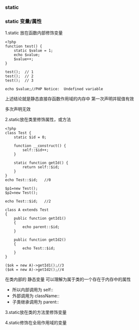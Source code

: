 ### static

### static 变量/属性
1.static 放在函数内部修饰变量
```
<?php
function test() {
    static $value = 1;
    echo $value;
    $value++;
}

test();  // 1
test();  // 2
test();  // 3

echo $value;//PHP Notice:  Undefined variable

```
上述结论就是静态直接存函数作用域的内存中 第一次声明并赋值有效

多次声明无效

2.static放在类里修饰属性，或方法
```
<?php
class Test {
    static $id = 0;
 
    function __construct() {
        self::$id++;
    }
 
    static function getId() {
        return self::$id;
    }
}
echo Test::$id;   //0
 
$p1=new Test();
$p2=new Test();

echo Test::$id;   //2

class A extends Test
{
	public function getId1()
	{
		echo parent::$id;
	}

	public function getId2()
	{
		echo Test::$id;
	}
}

($ok = new A)->getId1();//3
($ok = new A)->getId2();//4

```
在类内部的 静态变量 可以理解为属于类的一个存在于内存中的属性

+ 所以内部调用为 self::
+ 外部调用为 className::
+ 子类继承调用为 parent::


3.static放在类的方法里修饰变量

4.static修饰在全局作用域的变量


